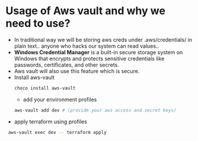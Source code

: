 # Usage of Aws vault and why we need to use?
- In traditional way we will be storing aws creds under .aws/credentials/  in plain text.. anyone who hacks our system can read values..
- **Windows Credential Manager** is a built-in secure storage system on Windows that encrypts and protects sensitive credentials like passwords, certificates, and other secrets.
- Aws vault will also use this feature which is secure.
- Install aws-vault
  ```bash
  choco install aws-vault
  ```
  - add your environment profiles
  ```bash
  aws-vault add dev # (provide your aws access and secret keys)
  ```
- apply terraform using profiles
```bash
 aws-vault exec dev -- terraform apply
```
